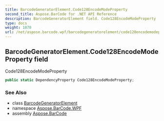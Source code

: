 ```yaml
---
title: BarcodeGeneratorElement.Code128EncodeModeProperty
second_title: Aspose.BarCode for .NET API Reference
description: BarcodeGeneratorElement field. Code128EncodeModeProperty
type: docs
weight: 1870
url: /net/aspose.barcode.wpf/barcodegeneratorelement/code128encodemodeproperty/
---
```

## BarcodeGeneratorElement.Code128EncodeModeProperty field

Code128EncodeModeProperty

```csharp
public static DependencyProperty Code128EncodeModeProperty;
```

### See Also

* class [BarcodeGeneratorElement](../)
* namespace [Aspose.BarCode.WPF](../../../aspose.barcode.wpf/)
* assembly [Aspose.BarCode](../../../)


